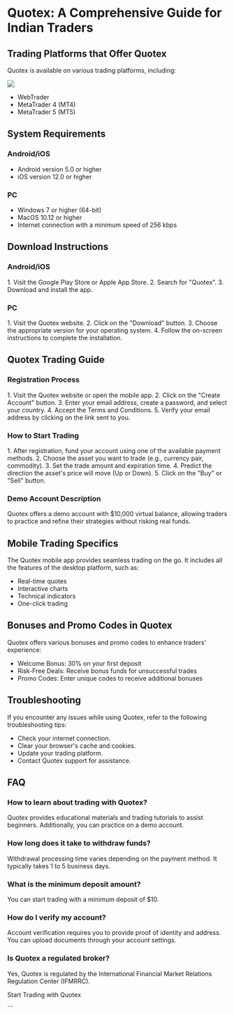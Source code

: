 # Quotex: A Comprehensive Guide for Indian Traders

## Trading Platforms that Offer Quotex

Quotex is available on various trading platforms, including:

[![](https://static.quotex.io/files/3_en/300_250.jpg)](https://traff.sbs/brokerqxlid)

-   WebTrader
-   MetaTrader 4 (MT4)
-   MetaTrader 5 (MT5)

## System Requirements

### Android/iOS

-   Android version 5.0 or higher
-   iOS version 12.0 or higher

### PC

-   Windows 7 or higher (64-bit)
-   MacOS 10.12 or higher
-   Internet connection with a minimum speed of 256 kbps

## Download Instructions

### Android/iOS

1\. Visit the Google Play Store or Apple App Store. 2. Search for
"Quotex". 3. Download and install the app.

### PC

1\. Visit the Quotex website. 2. Click on the "Download" button.
3. Choose the appropriate version for your operating system. 4. Follow
the on-screen instructions to complete the installation.

## Quotex Trading Guide

### Registration Process

1\. Visit the Quotex website or open the mobile app. 2. Click on the
"Create Account" button. 3. Enter your email address, create a
password, and select your country. 4. Accept the Terms and Conditions.
5. Verify your email address by clicking on the link sent to you.

### How to Start Trading

1\. After registration, fund your account using one of the available
payment methods. 2. Choose the asset you want to trade (e.g., currency
pair, commodity). 3. Set the trade amount and expiration time. 4.
Predict the direction the asset\'s price will move (Up or Down). 5.
Click on the "Buy" or "Sell" button.

### Demo Account Description

Quotex offers a demo account with \$10,000 virtual balance, allowing
traders to practice and refine their strategies without risking real
funds.

## Mobile Trading Specifics

The Quotex mobile app provides seamless trading on the go. It includes
all the features of the desktop platform, such as:

-   Real-time quotes
-   Interactive charts
-   Technical indicators
-   One-click trading

## Bonuses and Promo Codes in Quotex

Quotex offers various bonuses and promo codes to enhance traders\'
experience:

-   Welcome Bonus: 30% on your first deposit
-   Risk-Free Deals: Receive bonus funds for unsuccessful trades
-   Promo Codes: Enter unique codes to receive additional bonuses

## Troubleshooting

If you encounter any issues while using Quotex, refer to the following
troubleshooting tips:

-   Check your internet connection.
-   Clear your browser\'s cache and cookies.
-   Update your trading platform.
-   Contact Quotex support for assistance.

## FAQ

### How to learn about trading with Quotex?

Quotex provides educational materials and trading tutorials to assist
beginners. Additionally, you can practice on a demo account.

### How long does it take to withdraw funds?

Withdrawal processing time varies depending on the payment method. It
typically takes 1 to 5 business days.

### What is the minimum deposit amount?

You can start trading with a minimum deposit of \$10.

### How do I verify my account?

Account verification requires you to provide proof of identity and
address. You can upload documents through your account settings.

### Is Quotex a regulated broker?

Yes, Quotex is regulated by the International Financial Market Relations
Regulation Center (IFMRRC).

Start Trading with Quotex

\`\`\`

